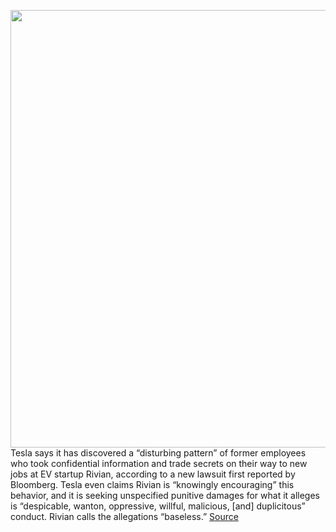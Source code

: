 <img src='https://cdn.vox-cdn.com/thumbor/RBVGhj9S4xGPfyO044vlmfwoLwE=/0x0:2040x1530/1200x800/filters:focal(857x602:1183x928)/cdn.vox-cdn.com/uploads/chorus_image/image/67098550/B._Rivian_R1T_Side_View.0.jpg' width='700px' /><br/>
Tesla says it has discovered a “disturbing pattern” of former employees who took confidential information and trade secrets on their way to new jobs at EV startup Rivian, according to a new lawsuit first reported by Bloomberg. Tesla even claims Rivian is “knowingly encouraging” this behavior, and it is seeking unspecified punitive damages for what it alleges is “despicable, wanton, oppressive, willful, malicious, [and] duplicitous” conduct. Rivian calls the allegations “baseless.”
<a href='https://www.theverge.com/2020/7/23/21335638/tesla-rivian-lawsuit-confidential-information-trade-secrets'> Source <a/>